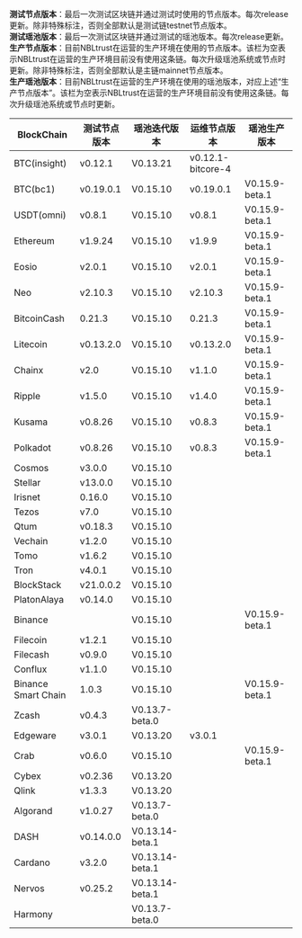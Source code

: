 **测试节点版本**：最后一次测试区块链并通过测试时使用的节点版本。每次release更新。除非特殊标注，否则全部默认是测试链testnet节点版本。<br/>
**测试瑶池版本**：最后一次测试区块链并通过测试的瑶池版本。每次release更新。<br/>
**生产节点版本**：目前NBLtrust在运营的生产环境在使用的节点版本。该栏为空表示NBLtrust在运营的生产环境目前没有使用这条链。每次升级瑶池系统或节点时更新。除非特殊标注，否则全部默认是主链mainnet节点版本。<br/>
**生产瑶池版本**：目前NBLtrust在运营的生产环境在使用的瑶池版本，对应上述“生产节点版本”。该栏为空表示NBLtrust在运营的生产环境目前没有使用这条链。每次升级瑶池系统或节点时更新。<br/>


| BlockChain  | 测试节点版本 | 瑶池迭代版本 | 运维节点版本 | 瑶池生产版本 |
| ----------- | ---------- | ---------- | ---------- | ---------- | 
| BTC(insight) | v0.12.1    | V0.13.21 |    v0.12.1-bitcore-4  |  |
| BTC(bc1)    | v0.19.0.1    | V0.15.10 |    v0.19.0.1  | V0.15.9-beta.1 |
| USDT(omni) | v0.8.1    | V0.15.10 |    v0.8.1  | V0.15.9-beta.1 |
| Ethereum    | v1.9.24     | V0.15.10 |     	v1.9.9 | V0.15.9-beta.1 |
| Eosio       | v2.0.1 | V0.15.10 | v2.0.1 | V0.15.9-beta.1 |
| Neo         | v2.10.3    | V0.15.10 |    	v2.10.3 | V0.15.9-beta.1   |
| BitcoinCash | 0.21.3     | V0.15.10 | 0.21.3   | V0.15.9-beta.1 |
| Litecoin    | v0.13.2.0    | V0.15.10 |   v0.13.2.0   | V0.15.9-beta.1 |
| Chainx      | v2.0     | V0.15.10 |  v1.1.0    | V0.15.9-beta.1 | 
| Ripple      | v1.5.0     | V0.15.10 |  	v1.4.0    | V0.15.9-beta.1 |
| Kusama      | v0.8.26    | V0.15.10 |  v0.8.3  | V0.15.9-beta.1 | 
| Polkadot      | v0.8.26    | V0.15.10 |  v0.8.3  | V0.15.9-beta.1 |
| Cosmos      | v3.0.0      | V0.15.10 |    |  |
| Stellar     | v13.0.0    | V0.15.10 |    |  |
| Irisnet     | 0.16.0    | V0.15.10 |  	   |  |
| Tezos       | v7.0   | V0.15.10 |      |  |
| Qtum        | v0.18.3    | V0.15.10 |     |  | 
| Vechain     | v1.2.0     | V0.15.10 |      |  |
| Tomo        | v1.6.2     | V0.15.10 |      |  | 
| Tron        | v4.0.1 | V0.15.10 |     	       |  |
| BlockStack  | v21.0.0.2 | V0.15.10 |     	       |  |
| PlatonAlaya      | v0.14.0   | V0.15.10 |   |    |
| Binance     | |V0.15.10 | |V0.15.9-beta.1
| Filecoin     |v1.2.1 |V0.15.10 | |
| Filecash     |v0.9.0 |V0.15.10 | |
| Conflux     |v1.1.0 |V0.15.10 | |
| Binance Smart Chain    |1.0.3 |V0.15.10 | |V0.15.9-beta.1
| Zcash       | v0.4.3     | V0.13.7-beta.0 |   	   |  | 
| Edgeware    | v3.0.1    | V0.13.20 | v3.0.1     |       | 
| Crab        |  v0.6.0   | V0.15.10 |         | V0.15.9-beta.1    |
| Cybex       | v0.2.36    | V0.13.20 |   	  |  |
| Qlink       | v1.3.3     | V0.13.20 |  | |
| Algorand    | v1.0.27    | V0.13.7-beta.0 |      |  |
| DASH        | v0.14.0.0   | V0.13.14-beta.1 |        |    |
| Cardano     | v3.2.0     | V0.13.14-beta.1 |            |            | 
| Nervos      | v0.25.2   | V0.13.14-beta.1 |            |         | 
| Harmony     |            | V0.13.7-beta.0 |            | | 
